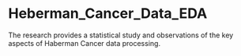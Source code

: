 # Heberman_Cancer_Data_EDA
The research provides a statistical study and observations of the key aspects of Haberman Cancer data processing.

